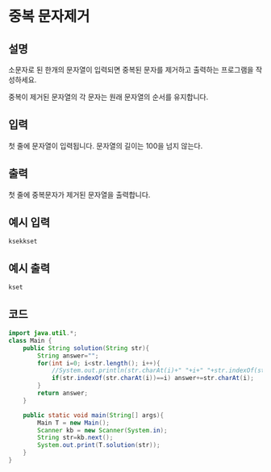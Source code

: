 # 중복 문자제거

## 설명
소문자로 된 한개의 문자열이 입력되면 중복된 문자를 제거하고 출력하는 프로그램을 작성하세요.

중복이 제거된 문자열의 각 문자는 원래 문자열의 순서를 유지합니다.


## 입력
첫 줄에 문자열이 입력됩니다. 문자열의 길이는 100을 넘지 않는다.

## 출력
첫 줄에 중복문자가 제거된 문자열을 출력합니다.


## 예시 입력
```
ksekkset

```

## 예시 출력

```
kset
```

## 코드

```java
import java.util.*;
class Main {	
	public String solution(String str){
		String answer="";
		for(int i=0; i<str.length(); i++){
			//System.out.println(str.charAt(i)+" "+i+" "+str.indexOf(str.charAt(i)));
			if(str.indexOf(str.charAt(i))==i) answer+=str.charAt(i);
		}
		return answer;
	}

	public static void main(String[] args){
		Main T = new Main();
		Scanner kb = new Scanner(System.in);
		String str=kb.next();
		System.out.print(T.solution(str));
	}
}

```